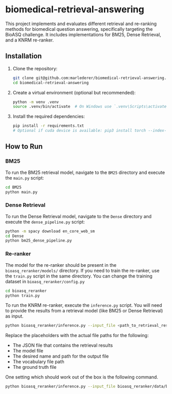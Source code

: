 # biomedical-retrieval-answering

This project implements and evaluates different retrieval and re-ranking methods for biomedical question answering, specifically targeting the BioASQ challenge. It includes implementations for BM25, Dense Retrieval, and a KNRM re-ranker.

## Installation

1.  Clone the repository:
    ```bash
    git clone git@github.com:marlederer/biomedical-retrieval-answering.git
    cd biomedical-retrieval-answering
    ```
2.  Create a virtual environment (optional but recommended):
    ```bash
    python -m venv .venv
    source .venv/bin/activate  # On Windows use `.venv\Scripts\activate.bat`
    ```
3.  Install the required dependencies:
    ```bash
    pip install -r requirements.txt
    # Optional if cuda device is available: pip3 install torch --index-url https://download.pytorch.org/whl/cu126
    ```

## How to Run

### BM25

To run the BM25 retrieval model, navigate to the `BM25` directory and execute the `main.py` script:

```bash
cd BM25
python main.py
```


### Dense Retrieval

To run the Dense Retrieval model, navigate to the `Dense` directory and execute the `dense_pipeline.py` script:

```bash
python -m spacy download en_core_web_sm
cd Dense
python bm25_dense_pipeline.py
```

### Re-ranker

The model for the re-ranker should be present in the `bioasq_reranker/models/` directory. If you need to train the re-ranker, use the `train.py` script in the same directory. You can change the training dataset in `bioasq_reranker/config.py`
```bash
cd bioasq_reranker
python train.py
```

To run the KNRM re-ranker, execute the `inference.py` script. You will need to provide the results from a retrieval model (like BM25 or Dense Retrieval) as input.

```bash
python bioasq_reranker/inference.py --input_file <path_to_retrieval_results.json> --model_path <path_to_model> --output_file <path_to_reranked_results.json>  --vocab_path <path_to_vocab.json> --ground_truth_file <path_to_ground_truth.json>
```
Replace the placeholders with the actual file paths for the following:

- The JSON file that contains the retrieval results
- The model file
- The desired name and path for the output file
- The vocabulary file path
- The ground truth file

One setting which should work out of the box is the following command.

```bash
python bioasq_reranker/inference.py --input_file bioasq_reranker/data/bm25.json --model_path bioasq_reranker/models/knrm_model.pth --output_file bioasq_reranker/reranked_bm25.json --vocab_path bioasq_reranker/data/vocab.json --ground_truth_file bioasq_reranker/data/training13b.json
```
